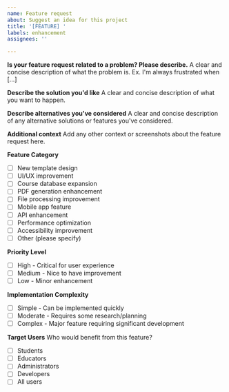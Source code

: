 ```yaml
---
name: Feature request
about: Suggest an idea for this project
title: '[FEATURE] '
labels: enhancement
assignees: ''

---
```


**Is your feature request related to a problem? Please describe.**
A clear and concise description of what the problem is. Ex. I'm always frustrated when [...]

**Describe the solution you'd like**
A clear and concise description of what you want to happen.

**Describe alternatives you've considered**
A clear and concise description of any alternative solutions or features you've considered.

**Additional context**
Add any other context or screenshots about the feature request here.

**Feature Category**
- [ ] New template design
- [ ] UI/UX improvement
- [ ] Course database expansion
- [ ] PDF generation enhancement
- [ ] File processing improvement
- [ ] Mobile app feature
- [ ] API enhancement
- [ ] Performance optimization
- [ ] Accessibility improvement
- [ ] Other (please specify)

**Priority Level**
- [ ] High - Critical for user experience
- [ ] Medium - Nice to have improvement
- [ ] Low - Minor enhancement

**Implementation Complexity**
- [ ] Simple - Can be implemented quickly
- [ ] Moderate - Requires some research/planning
- [ ] Complex - Major feature requiring significant development

**Target Users**
Who would benefit from this feature?
- [ ] Students
- [ ] Educators
- [ ] Administrators
- [ ] Developers
- [ ] All users

